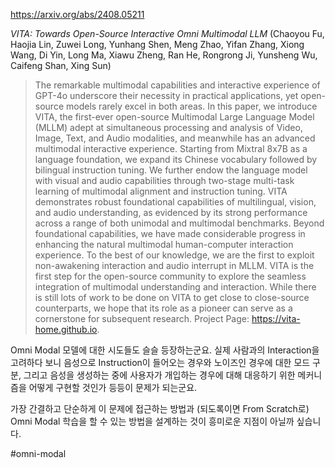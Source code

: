 https://arxiv.org/abs/2408.05211

*VITA: Towards Open-Source Interactive Omni Multimodal LLM* (Chaoyou Fu, Haojia Lin, Zuwei Long, Yunhang Shen, Meng Zhao, Yifan Zhang, Xiong Wang, Di Yin, Long Ma, Xiawu Zheng, Ran He, Rongrong Ji, Yunsheng Wu, Caifeng Shan, Xing Sun)

> The remarkable multimodal capabilities and interactive experience of GPT-4o underscore their necessity in practical applications, yet open-source models rarely excel in both areas. In this paper, we introduce VITA, the first-ever open-source Multimodal Large Language Model (MLLM) adept at simultaneous processing and analysis of Video, Image, Text, and Audio modalities, and meanwhile has an advanced multimodal interactive experience. Starting from Mixtral 8x7B as a language foundation, we expand its Chinese vocabulary followed by bilingual instruction tuning. We further endow the language model with visual and audio capabilities through two-stage multi-task learning of multimodal alignment and instruction tuning. VITA demonstrates robust foundational capabilities of multilingual, vision, and audio understanding, as evidenced by its strong performance across a range of both unimodal and multimodal benchmarks. Beyond foundational capabilities, we have made considerable progress in enhancing the natural multimodal human-computer interaction experience. To the best of our knowledge, we are the first to exploit non-awakening interaction and audio interrupt in MLLM. VITA is the first step for the open-source community to explore the seamless integration of multimodal understanding and interaction. While there is still lots of work to be done on VITA to get close to close-source counterparts, we hope that its role as a pioneer can serve as a cornerstone for subsequent research. Project Page: https://vita-home.github.io.

Omni Modal 모델에 대한 시도들도 슬슬 등장하는군요. 실제 사람과의 Interaction을 고려하다 보니 음성으로 Instruction이 들어오는 경우와 노이즈인 경우에 대한 모드 구분, 그리고 음성을 생성하는 중에 사용자가 개입하는 경우에 대해 대응하기 위한 메커니즘을 어떻게 구현할 것인가 등등이 문제가 되는군요.

가장 간결하고 단순하게 이 문제에 접근하는 방법과 (되도록이면 From Scratch로) Omni Modal 학습을 할 수 있는 방법을 설계하는 것이 흥미로운 지점이 아닐까 싶습니다.

#omni-modal

